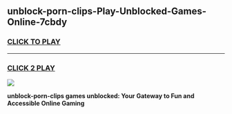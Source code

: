 
## unblock-porn-clips-Play-Unblocked-Games-Online-7cbdy
<h3>
<a href="https://premium76.site?title=unblock-porn-clips&ref=25A">CLICK TO PLAY</a></h3>
<hr>

<h3>
<a href="https://premium76.site?title=unblock-porn-clips&ref=25A">CLICK 2 PLAY</a>
  
</h3>

<a href="https://premium76.site?title=unblock-porn-clips&ref=25A"><img src="https://clearcache.store/games.png"></a>


**unblock-porn-clips games unblocked: Your Gateway to Fun and Accessible Online Gaming**
